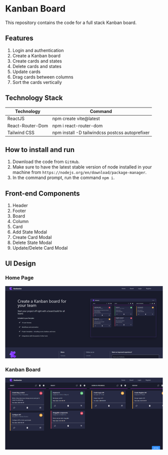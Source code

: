 # Kanban Board

This repository contains the code for a full stack Kanban board.

## Features
1. Login and authentication
2. Create a Kanban board
3. Create cards and states
4. Delete cards and states
5. Update cards
6. Drag cards between columns
7. Sort the cards vertically

## Technology Stack

| Technology | Command |
| --- | --- |
| ReactJS | npm create vite@latest |
| React-Router-Dom | npm i react-router-dom |
| Tailwind CSS | npm install -D tailwindcss postcss autoprefixer |

## How to install and run
1. Download the code from `GitHub`.
2. Make sure to have the latest stable version of node installed in your machine from `https://nodejs.org/en/download/package-manager`.
3. In the command prompt, run the command `npm i`.

## Front-end Components
1. Header
2. Footer
3. Board
4. Column
5. Card
6. Add State Modal
7. Create Card Modal
8. Delete State Modal
9. Update/Delete Card Modal


## UI Design

### Home Page
![](src/assets/UI_HomePage_2.png)

### Kanban Board
![](src/assets/UI_KanbanBoard.png)


